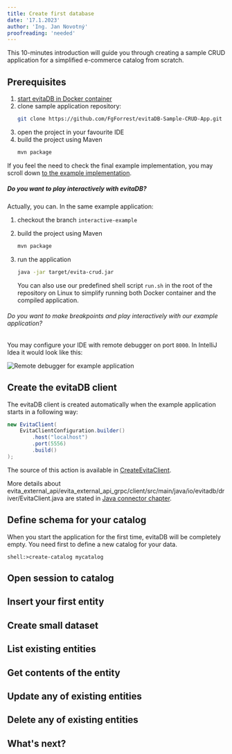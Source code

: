 ```yaml
---
title: Create first database
date: '17.1.2023'
author: 'Ing. Jan Novotný'
proofreading: 'needed'
---
```


This 10-minutes introduction will guide you through creating a sample CRUD application for a simplified e-commerce
catalog from scratch.

## Prerequisites

1. [start evitaDB in Docker container](run-evitadb.md#run-as-service-inside-docker)
2. clone sample application repository:
    ```bash
    git clone https://github.com/FgForrest/evitaDB-Sample-CRUD-App.git
    ```
3. open the project in your favourite IDE
4. build the project using Maven
   ```bash
   mvn package
   ```

If you feel the need to check the final example implementation, you may scroll down [to the example implementation](#example-implementation).

<Note type="question">

<NoteTitle toggles="true">

##### Do you want to play interactively with evitaDB?
</NoteTitle>

Actually, you can. In the same example application:

1. checkout the branch `interactive-example`
2. build the project using Maven
   ```bash
   mvn package
   ```
3. run the application
   ```bash
   java -jar target/evita-crud.jar
   ```

   You can also use our predefined shell script `run.sh` in the root of the repository on Linux to simplify running both
   Docker container and the compiled application.

###### Do you want to make breakpoints and play interactively with our example application?

You may configure your IDE with remote debugger on port `8000`. In IntelliJ Idea it would look like this:

![Remote debugger for example application](/www/evita/docs/user/en/get-started/assets/intellij-idea-debugger.png)

</Note>

## Create the evitaDB client

The evitaDB client is created automatically when the example application starts in a following way:

<CodeTabs>
<CodeTabsBlock>

```java
new EvitaClient(
	EvitaClientConfiguration.builder()
		.host("localhost")
		.port(5556)
		.build()
);
```

</CodeTabsBlock>
</CodeTabs>

The source of this action is available in
<SourceClass>[CreateEvitaClient](https://github.com/FgForrest/evitaDB-Sample-CRUD-App/blob/main/src/main/java/io/evitadb/example/crud/api/CreateEvitaClient.java)</SourceClass>.

More details about <SourceClass>evita_external_api/evita_external_api_grpc/client/src/main/java/io/evitadb/driver/EvitaClient.java</SourceClass>
are stated in [Java connector chapter](../use/connectors/java.md).

## Define schema for your catalog

When you start the application for the first time, evitaDB will be completely empty. You need first to define
a new <Term document="docs/user/en/index.md">catalog</Term> for your data.

```
shell:>create-catalog mycatalog
```

## Open session to catalog

## Insert your first entity

## Create small dataset

## List existing entities

## Get contents of the entity

## Update any of existing entities

## Delete any of existing entities

## What's next?